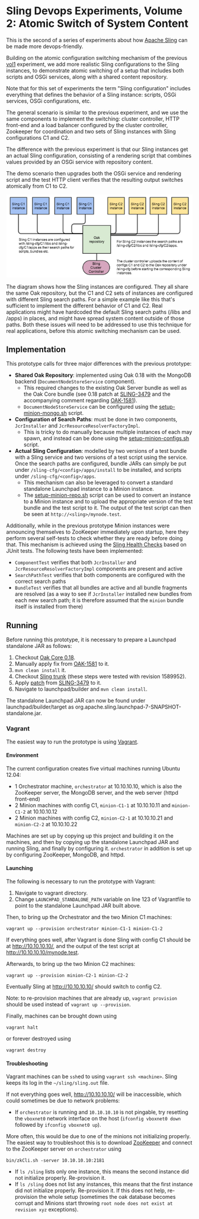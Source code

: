Sling Devops Experiments, Volume 2: Atomic Switch of System Content
===================================================================

This is the second of a series of experiments about how [Apache Sling](http://sling.apache.org)
can be made more devops-friendly. 
 
Building on the atomic configuration switching mechanism of the previous 
[vol1](../../tree/vol1) experiment, we add more 
realistic Sling configurations to the Sling instances, to demonstrate atomic switching of a setup 
that includes both scripts and OSGi services, along with a shared content repository.

Note that for this set of experiments the term "Sling configuration" includes everything that 
defines the behavior of a Sling instance: scripts, OSGi services, OSGi configurations, etc.

The general scenario is similar to the previous experiment, and we use the same 
components to implement the switching: cluster controller, HTTP front-end
and a load balancer configured by the cluster controller, Zookeeper for coordination and two
sets of Sling instances with Sling configurations C1 and C2. 

The difference with the previous experiment is that our Sling instances get an actual Sling configuration,
consisting of a rendering script that combines values provided by an OSGi service with repository content.

The demo scenario then upgrades both the OSGi service and rendering script and the test HTTP client verifies
that the resulting output switches atomically from C1 to C2.

![Sling instances configuration](./sling-devops-proto-2.jpg)

The diagram shows how the Sling instances are configured. They all share the same Oak repository,
but the C1 and C2 sets of instances are configured with different Sling search paths. For a simple example
like this that's sufficient to implement the different behavior of C1 and C2. Real applications might have
hardcoded the default Sling search paths (/libs and /apps) in places, and might
have spread system content outside of those paths. Both these issues will need to be addressed to use this
technique for real applications, before this atomic switching mechanism can be used.

Implementation
--------------

This prototype calls for three major differences with the previous prototype:
* **Shared Oak Repository**: implemented using Oak 0.18 with the MongoDB backend (`DocumentNodeStoreService` component).
  * This required changes to the existing Oak Server bundle as well as the Oak Core bundle (see 0.18 patch at [SLING-3479](https://issues.apache.org/jira/browse/SLING-3479) and the accompanying comment regarding [OAK-1581](https://issues.apache.org/jira/browse/OAK-1581)).
  * `DocumentNodeStoreService` can be configured using the [setup-minion-mongo.sh](scripts/setup-minion-mongo.sh) script.
* **Configuration of Search Paths**: must be done in two components, `JcrInstaller` and `JcrResourceResolverFactoryImpl`.
  * This is tricky to do manually because multiple instances of each may spawn, and instead can be done using the [setup-minion-configs.sh](scripts/setup-minion-configs.sh) script.
* **Actual Sling Configuration**: modelled by two versions of a test bundle with a Sling service and two versions of a test script using the service. Once the search paths are configured, bundle JARs can simply be put under `/sling-cfg/<config>/apps/install` to be installed, and scripts under `/sling-cfg/<config>/apps`.
  * This mechanism can also be leveraged to convert a standard standalone Launchpad instance to a Minion instance.
  * The [setup-minion-repo.sh](scripts/setup-minion-repo.sh) script can be used to convert an instance to a Minion instance and to upload the appropriate version of the test bundle and the test script to it. The output of the test script can then be seen at `http://<sling>/mynode.test`.

Additionally, while in the previous prototype Minion instances were announcing themselves to ZooKeeper immediately upon startup, here they perform several self-tests to check whether they are ready before doing that. This mechanism is achieved using the [Sling Health Checks](http://sling.apache.org/documentation/bundles/sling-health-check-tool.html) based on JUnit tests. The following tests have been implemented:
* `ComponentTest` verifies that both `JcrInstaller` and `JcrResourceResolverFactoryImpl` components are present and active
* `SearchPathTest` verifies that both components are configured with the correct search paths
* `BundleTest` verifies that all bundles are active and all bundle fragments are resolved (as a way to see if `JcrInstaller` installed new bundles from each new search path; it is therefore assumed that the `minion` bundle itself is installed from there)

Running
-------

Before running this prototype, it is necessary to prepare a Launchpad standalone JAR as follows:

1. Checkout [Oak Core 0.18](http://svn.apache.org/repos/asf/jackrabbit/oak/tags/jackrabbit-oak-0.18/oak-core/).
2. Manually apply fix from [OAK-1581](https://issues.apache.org/jira/browse/OAK-1581) to it.
3. `mvn clean install` it.
4. Checkout [Sling trunk](http://svn.apache.org/repos/asf/sling/trunk/) (these steps were tested with revision 1589952).
5. Apply [patch](https://issues.apache.org/jira/secure/attachment/12636928/SLING-3479-Oak018.patch) from [SLING-3479](https://issues.apache.org/jira/browse/SLING-3479) to it.
6. Navigate to launchpad/builder and `mvn clean install`.

The standalone Launchpad JAR can now be found under launchpad/builder/target as org.apache.sling.launchpad-7-SNAPSHOT-standalone.jar.

### Vagrant

The easiest way to run the prototype is using [Vagrant](http://www.vagrantup.com/).

#### Environment

The current configuration creates five virtual machines running Ubuntu 12.04:
* 1 Orchestrator machine, `orchestrator` at 10.10.10.10, which is also the ZooKeeper server, the MongoDB server, and the web server (httpd front-end)
* 2 Minion machines with config C1, `minion-C1-1` at 10.10.10.11 and `minion-C1-2` at 10.10.10.12
* 2 Minion machines with config C2, `minion-C2-1` at 10.10.10.21 and `minion-C2-2` at 10.10.10.22

Machines are set up by copying up this project and building it on the machines, and then by copying up the standalone Launchpad JAR and running Sling, and finally by configuring it. `orchestrator` in addition is set up by configuring ZooKeeper, MongoDB, and httpd.

#### Launching

The following is necessary to run the prototype with Vagrant:

1. Navigate to vagrant directory.
2. Change `LAUNCHPAD_STANDALONE_PATH` variable on line 123 of Vagrantfile to point to the standalone Launchpad JAR built above.

Then, to bring up the Orchestrator and the two Minion C1 machines:
```
vagrant up --provision orchestrator minion-C1-1 minion-C1-2
```

If everything goes well, after Vagrant is done Sling with config C1 should be at <http://10.10.10.10/>, and the output of the test script at <http://10.10.10.10/mynode.test>.

Afterwards, to bring up the two Minion C2 machines:
```
vagrant up --provision minion-C2-1 minion-C2-2
```

Eventually Sling at <http://10.10.10.10/> should switch to config C2.

Note: to re-provision machines that are already up, `vagrant provision` should be used instead of `vagrant up --provision`.

Finally, machines can be brought down using
```
vagrant halt
```

or forever destroyed using
```
vagrant destroy
```

#### Troubleshooting

Vagrant machines can be `ssh`ed to using `vagrant ssh <machine>`. Sling keeps its log in the `~/sling/sling.out` file.

If not everything goes well, <http://10.10.10.10/> will be inaccessible, which could sometimes be due to network problems:

* If `orchestrator` is running and `10.10.10.10` is not pingable, try resetting the `vboxnet0` network interface on the host (`ifconfig vboxnet0 down` followed by `ifconfig vboxnet0 up`).

More often, this would be due to one of the minions not initializing properly. The easiest way to troubleshoot this is to download [ZooKeeper](http://zookeeper.apache.org/) and connect to the ZooKeeper server on `orchestrator` using
```
bin/zkCli.sh -server 10.10.10.10:2181
```

* If `ls /sling` lists only one instance, this means the second instance did not initialize properly. Re-provision it.
* If `ls /sling` does not list any instances, this means that the first instance did not initialize properly. Re-provision it. If this does not help, re-provision the whole setup (sometimes the oak database becomes corrupt and Minions start throwing `root node does not exist at revision xyz` exceptions).
